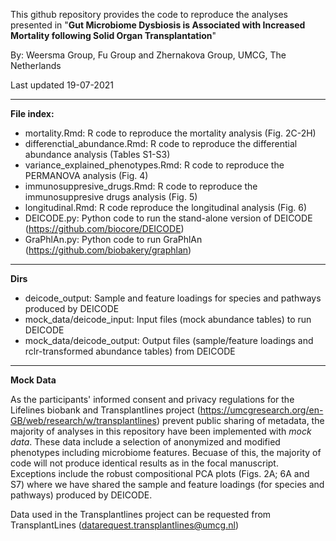 This github repository provides the code to reproduce the analyses presented in "**Gut Microbiome Dysbiosis is Associated with Increased Mortality following Solid Organ Transplantation**"

By: Weersma Group, Fu Group and Zhernakova Group, UMCG, The Netherlands

Last updated 19-07-2021

----------------------------------------------------------------------------------------------------------------------
**File index:**
* mortality.Rmd: R code to reproduce the mortality analysis (Fig. 2C-2H) 
* differenctial_abundance.Rmd: R code to reproduce the differential abundance analysis (Tables S1-S3)
* variance_explained_phenotypes.Rmd: R code to reproduce the PERMANOVA analysis (Fig. 4)
* immunosuppresive_drugs.Rmd: R code to reproduce the immunosuppresive drugs analysis (Fig. 5)
* longitudinal.Rmd: R code reproduce the longitudinal analysis (Fig. 6)
* DEICODE.py: Python code to run the stand-alone version of DEICODE (https://github.com/biocore/DEICODE)
* GraPhlAn.py: Python code to run GraPhlAn (https://github.com/biobakery/graphlan) 

----------------------------------------------------------------------------------------------------------------------
**Dirs**
* deicode_output: Sample and feature loadings for species and pathways produced by DEICODE 
* mock_data/deicode_input: Input files (mock abundance tables) to run DEICODE
* mock_data/deicode_output: Output files (sample/feature loadings and rclr-transformed abundance tables) from DEICODE

----------------------------------------------------------------------------------------------------------------------
**Mock Data**

As the participants' informed consent and privacy regulations for the Lifelines biobank and Transplantlines project (https://umcgresearch.org/en-GB/web/research/w/transplantlines) prevent public sharing of metadata, the majority of analyses in this repository have been implemented with *mock data*. These data include a selection of anonymized and modified phenotypes including microbiome features. Becuase of this, the majority of code will not produce identical results as in the focal manuscript. Exceptions include the robust compositional PCA plots (Figs. 2A; 6A and S7) where we have shared the sample and feature loadings (for species and pathways) produced by DEICODE.     

Data used in the Transplantlines project can be requested from TransplantLines (datarequest.transplantlines@umcg.nl)
